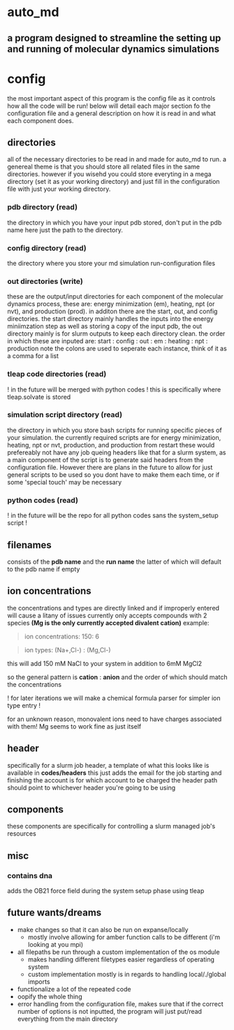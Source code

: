 # auto_md
## a program designed to streamline the setting up and running of molecular dynamics simulations

# config
the most important aspect of this program is the config file as it controls how all the code 
will be run! below will detail each major section fo the configuration file and a general description on how
it is read in and what each component does.

## directories
all of the necessary directories to be read in and made for auto_md to run. a genereal theme
is that you should store all related files in the same directories. however if you wisehd
you could store everyting in a mega directory (set it as your working directory)
and just fill in the configuration file with just your working directory.

### pdb directory (read)
the directory in which you have your input pdb stored, don't put in the pdb name here just the 
path to the directory.

### config directory (read)
the directory where you store your md simulation run-configuration files

### out directories (write)
these are the output/input directories for each component of the molecular dynamics process,
these are: energy minimization (em), heating, npt (or nvt), and production (prod). in additon 
there are the start, out, and config directories. the start directory mainly handles the inputs into the energy 
miniimzation step as well as storing a copy of the input pdb, the out directory mainly is for slurm outputs to
keep each directory clean. the order in which these are inputed are:
start : config : out : em : heating : npt : production
note the colons are used to seperate each instance, think of it as a comma for a list

### tleap code directories (read)
! in the future will be merged with python codes !
this is specifically where tleap.solvate is stored

### simulation script directory (read)
the directory in which you store bash scripts for running specific pieces of your simulation.
the currently required scripts are for energy minimization, heating, npt or nvt, production, and production from restart
these would prefereably not have any job queing headers like that for a slurm system, as a main component of the script 
is to generate said headers from the configuration file. However there are plans in the future to allow for 
just general scripts to be used so you dont have to make them each time, or if some 'special touch' may be necessary

### python codes (read)
! in the future will be the repo for all python codes sans the system_setup script !

## filenames
consists of the **pdb name** and the **run name** the latter of which will default to the pdb name if empty

## ion concentrations
the concentrations and types are directly linked and if improperly entered will cause a litany of issues
currently only accepts compounds with 2 species **(Mg is the only currently accepted divalent cation)**
example:
> ion concentrations: 150: 6

> ion types: (Na+,Cl-) : (Mg,Cl-)

this will add 150 mM NaCl to your system in addition to 6mM MgCl2

so the general pattern is **cation** : **anion** and the order of which should match the concentrations

! for later iterations we will make a chemical formula parser for simpler ion type entry !

for an unknown reason, monovalent ions need to have charges associated with them! Mg seems to work fine as 
just itself

## header 
specifically for a slurm job header, a template of what this looks like is available in **codes/headers**
this just adds the email for the job starting and finishing
the account is for which account to be charged
the header path should point to whichever header you're going to be using

## components
these components are specifically for controlling a slurm managed job's resources

## misc

### contains dna 
adds the OB21 force field during the system setup phase using tleap

## future wants/dreams
- make changes so that it can also be run on expanse/locally
    - mostly involve allowing for amber function calls to be different (i'm looking at you mpi)
- all filepaths be run through a custom implementation of the os module
    - makes handling different filetypes easier regardless of operating system
    - custom implementation mostly is in regards to handling local/./global imports
- functionalize a lot of the repeated code
- oopify the whole thing
- error handling from the configuration file, makes sure that if the correct number
of options is not inputted, the program will just put/read everything from the main directory